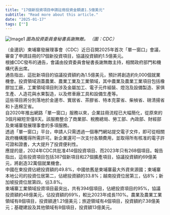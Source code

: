 ```yaml
---
title: "17個新投資項目申請註冊投資金額達1.5億美元"
subtitle: "Read more about this article."
date: "2025-01-17"
tags: [""]
---
```


![Image1](/thumbnails/17-Investment-Projects.jpg "Meeting")
*圖為投資委員會秘書長謝無敵。 （圖：CDC）*

（金邊訊）柬埔寨發展理事會（CDC）近日召開2025年首次「單一窗口」會議，審查了申請註冊的17個新投資項目，協議投資額約1.5億美元。
<br/>
根據CDC發布的通告，會議由投資委員會秘書長謝無敵主持，相關政府部門和機構代表出席。
<br/>
通告指出，這批新項目的協議投資額約為1.5億美元，預計將創造約9,000個就業機會。投資領域涵蓋農業、農業工業及工業領域，其中農業及農業工業項目包括橡膠加工廠，工業領域項目則涉及金屬加工、電子元件組裝、燈泡及設備製造、家俱生產、人造花與水果製造，以及修車廠工具和設備生產等。
<br/>
這些項目將分別落地於金邊市、實居省、茶膠省、特本克蒙省、柴楨省、磅清揚省和卜迭棉芷省。
<br/>
自2020年推出網路「單一窗口」服務以來，企業註冊流程已大幅簡化，從原來的3個月縮短至僅8天。該服務整合了商業部、稅務總局、勞工部、內政部、財經部及柬埔寨發展理事會的多項服務。
<br/>
透過「單一窗口」平台，申請人只需透過一個專門網站提交電子文件，即可從相關政府機構獲得所需許可。新企業還可一次支付各類費用，並取得所有核准的電子許可證和證書，大大提升了投資便利性。
<br/>
應提的是，2024年CDC共批准414個投資項目、而2023年只有268個項目。報告指出，這些投資項目包括387個新項目和27個擴產項目，協議投資額約69億美元，將創造32萬個就業機會。
<br/>
中國在柬投資佔總投資額的49.8%，中國依舊是柬埔寨最大外資來源國；柬埔寨本地公司的投資位居第二，佔總投資額的33.8%；越南投資位居第三，佔8%；新加坡投資位居第四，佔3.8%。
<br/>
柬埔寨工業​​領域投資項目最突出，共有394個項目，佔總投資項目的95%，協議投資額約48億美元，佔投資額的69%，較比2023年成長110%。農業及農業工業領域有8個項目，投資額達1.21億美元；旅遊領域有4個項目，投資額約7.38億美元；基礎建設及其他領域有8個項目，投資額13億美元。